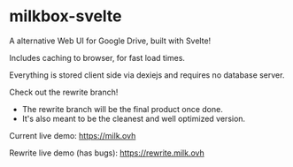 # milkbox-svelte
A alternative Web UI for Google Drive, built with Svelte!

Includes caching to browser, for fast load times. 

Everything is stored client side via dexiejs and requires no database server.

Check out the rewrite branch!
- The rewrite branch will be the final product once done.
- It's also meant to be the cleanest and well optimized version.

Current live demo:
https://milk.ovh

Rewrite live demo (has bugs):
https://rewrite.milk.ovh
